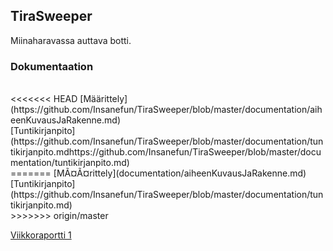 ## TiraSweeper
Miinaharavassa auttava botti.<br />

### Dokumentaation
<br />
<<<<<<< HEAD
[Määrittely](https://github.com/Insanefun/TiraSweeper/blob/master/documentation/aiheenKuvausJaRakenne.md) <br />
[Tuntikirjanpito](https://github.com/Insanefun/TiraSweeper/blob/master/documentation/tuntikirjanpito.mdhttps://github.com/Insanefun/TiraSweeper/blob/master/documentation/tuntikirjanpito.md) <br />
=======
[MÃ¤Ã¤rittely](documentation/aiheenKuvausJaRakenne.md) <br />
[Tuntikirjanpito](https://github.com/Insanefun/TiraSweeper/blob/master/documentation/tuntikirjanpito.md) <br />
>>>>>>> origin/master
<br />

[Viikkoraportti 1](https://github.com/Insanefun/TiraSweeper/blob/master/documentation/viikkoraportti.md)
